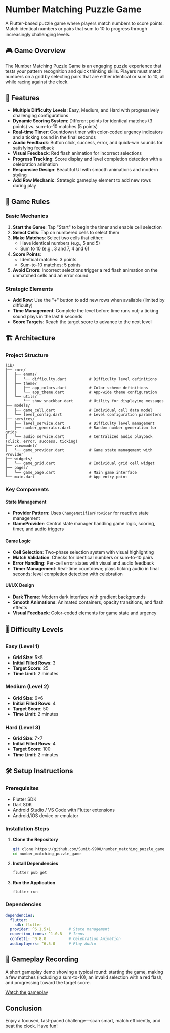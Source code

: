 # Number Matching Puzzle Game

A Flutter-based puzzle game where players match numbers to score points. Match identical numbers or pairs that sum to 10 to progress through increasingly challenging levels.

## 🎮 Game Overview

The Number Matching Puzzle Game is an engaging puzzle experience that tests your pattern recognition and quick thinking skills. Players must match numbers on a grid by selecting pairs that are either identical or sum to 10, all while racing against the clock.

## 🚀 Features

- **Multiple Difficulty Levels**: Easy, Medium, and Hard with progressively challenging configurations
- **Dynamic Scoring System**: Different points for identical matches (3 points) vs. sum-to-10 matches (5 points)
- **Real-time Timer**: Countdown timer with color-coded urgency indicators and a ticking sound in the final seconds
- **Audio Feedback**: Button click, success, error, and quick-win sounds for satisfying feedback
- **Visual Feedback**: Red flash animation for incorrect selections
- **Progress Tracking**: Score display and level completion detection with a celebration animation
- **Responsive Design**: Beautiful UI with smooth animations and modern styling
- **Add Row Mechanic**: Strategic gameplay element to add new rows during play

## 🎯 Game Rules

### Basic Mechanics
1. **Start the Game**: Tap "Start" to begin the timer and enable cell selection
2. **Select Cells**: Tap on numbered cells to select them
3. **Make Matches**: Select two cells that either:
   - Have identical numbers (e.g., 5 and 5)
   - Sum to 10 (e.g., 3 and 7, 4 and 6)
4. **Score Points**: 
   - Identical matches: 3 points
   - Sum-to-10 matches: 5 points
5. **Avoid Errors**: Incorrect selections trigger a red flash animation on the unmatched cells and an error sound

### Strategic Elements
- **Add Row**: Use the "+" button to add new rows when available (limited by difficulty)
- **Time Management**: Complete the level before time runs out; a ticking sound plays in the last 9 seconds
- **Score Targets**: Reach the target score to advance to the next level

## 🏗️ Architecture

### Project Structure
```
lib/
├── core/
│   ├── enums/
│   │   └── difficulty.dart          # Difficulty level definitions
│   ├── theme/
│   │   ├── app_colors.dart          # Color scheme definitions
│   │   └── app_theme.dart           # App-wide theme configuration
│   └── utils/
│       └── show_snackbar.dart       # Utility for displaying messages
├── models/
│   ├── game_cell.dart               # Individual cell data model
│   └── level_config.dart            # Level configuration parameters
├── services/
│   ├── level_service.dart           # Difficulty level management
│   ├── number_generator.dart        # Random number generation for grids
│   └── audio_service.dart           # Centralized audio playback (click, error, success, ticking)
├── viewmodel/
│   └── game_provider.dart           # Game state management with Provider
├── widgets/
│   └── game_grid.dart               # Individual grid cell widget
├── pages/
│   └── game_page.dart               # Main game interface
└── main.dart                        # App entry point
```

### Key Components

#### State Management
- **Provider Pattern**: Uses `ChangeNotifierProvider` for reactive state management
- **GameProvider**: Central state manager handling game logic, scoring, timer, and audio triggers

#### Game Logic
- **Cell Selection**: Two-phase selection system with visual highlighting
- **Match Validation**: Checks for identical numbers or sum-to-10 pairs
- **Error Handling**: Per-cell error states with visual and audio feedback
- **Timer Management**: Real-time countdown; plays ticking audio in final seconds; level completion detection with celebration

#### UI/UX Design
- **Dark Theme**: Modern dark interface with gradient backgrounds
- **Smooth Animations**: Animated containers, opacity transitions, and flash effects
- **Visual Feedback**: Color-coded elements for game state and urgency

## 🎚️ Difficulty Levels

### Easy (Level 1)
- **Grid Size**: 5×5
- **Initial Filled Rows**: 3
- **Target Score**: 25
- **Time Limit**: 2 minutes

### Medium (Level 2)
- **Grid Size**: 6×6
- **Initial Filled Rows**: 4
- **Target Score**: 50
- **Time Limit**: 2 minutes

### Hard (Level 3)
- **Grid Size**: 7×7
- **Initial Filled Rows**: 4
- **Target Score**: 100
- **Time Limit**: 2 minutes

## 🛠️ Setup Instructions

### Prerequisites
- Flutter SDK
- Dart SDK
- Android Studio / VS Code with Flutter extensions
- Android/iOS device or emulator

### Installation Steps

1. **Clone the Repository**
   ```bash
   git clone https://github.com/Sumit-9900/number_matching_puzzle_game
   cd number_matching_puzzle_game
   ```

2. **Install Dependencies**
   ```bash
   flutter pub get
   ```

3. **Run the Application**
   ```bash
   flutter run
   ```

### Dependencies

```yaml
dependencies:
  flutter:
    sdk: flutter
  provider: ^6.1.5+1        # State management
  cupertino_icons: ^1.0.8   # Icons
  confetti: ^0.8.0          # Celebration Animation
  audioplayers: ^6.5.0      # Play Audio
```

## 🎥 Gameplay Recording
A short gameplay demo showing a typical round: starting the game, making a few matches (including a sum-to-10), an invalid selection with a red flash, and progressing toward the target score.

[Watch the gameplay](https://www.loom.com/share/285971fcf1114330a9fc71119cfb7da5)

## Conclusion

Enjoy a focused, fast-paced challenge—scan smart, match efficiently, and beat the clock. Have fun!
